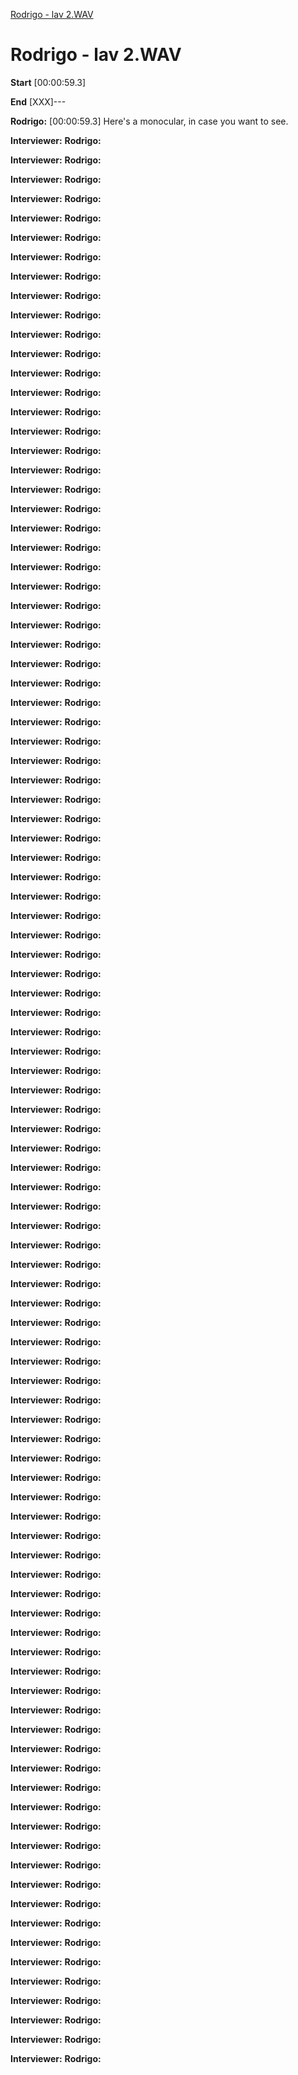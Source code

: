 [Rodrigo - lav 2.WAV](#Rodrigo---lav2.wav)

Rodrigo - lav 2.WAV
===================

**Start** \[00:00:59.3\] 

**End** \[XXX\]---

**Rodrigo:** [00:00:59.3] Here's a monocular, in case you want to see. 

**Interviewer:** 
**Rodrigo:**

**Interviewer:** 
**Rodrigo:**

**Interviewer:** 
**Rodrigo:**

**Interviewer:** 
**Rodrigo:**

**Interviewer:** 
**Rodrigo:**

**Interviewer:** 
**Rodrigo:**

**Interviewer:** 
**Rodrigo:**

**Interviewer:** 
**Rodrigo:**

**Interviewer:** 
**Rodrigo:**

**Interviewer:** 
**Rodrigo:**

**Interviewer:** 
**Rodrigo:**

**Interviewer:** 
**Rodrigo:**

**Interviewer:** 
**Rodrigo:**

**Interviewer:** 
**Rodrigo:**

**Interviewer:** 
**Rodrigo:**

**Interviewer:** 
**Rodrigo:**

**Interviewer:** 
**Rodrigo:**

**Interviewer:** 
**Rodrigo:**

**Interviewer:** 
**Rodrigo:**

**Interviewer:** 
**Rodrigo:**

**Interviewer:** 
**Rodrigo:**

**Interviewer:** 
**Rodrigo:**

**Interviewer:** 
**Rodrigo:**

**Interviewer:** 
**Rodrigo:**

**Interviewer:** 
**Rodrigo:**

**Interviewer:** 
**Rodrigo:**

**Interviewer:** 
**Rodrigo:**

**Interviewer:** 
**Rodrigo:**

**Interviewer:** 
**Rodrigo:**

**Interviewer:** 
**Rodrigo:**

**Interviewer:** 
**Rodrigo:**

**Interviewer:** 
**Rodrigo:**

**Interviewer:** 
**Rodrigo:**

**Interviewer:** 
**Rodrigo:**

**Interviewer:** 
**Rodrigo:**

**Interviewer:** 
**Rodrigo:**

**Interviewer:** 
**Rodrigo:**

**Interviewer:** 
**Rodrigo:**

**Interviewer:** 
**Rodrigo:**

**Interviewer:** 
**Rodrigo:**

**Interviewer:** 
**Rodrigo:**

**Interviewer:** 
**Rodrigo:**

**Interviewer:** 
**Rodrigo:**

**Interviewer:** 
**Rodrigo:**

**Interviewer:** 
**Rodrigo:**

**Interviewer:** 
**Rodrigo:**

**Interviewer:** 
**Rodrigo:**

**Interviewer:** 
**Rodrigo:**

**Interviewer:** 
**Rodrigo:**

**Interviewer:** 
**Rodrigo:**

**Interviewer:** 
**Rodrigo:**

**Interviewer:** 
**Rodrigo:**

**Interviewer:** 
**Rodrigo:**

**Interviewer:** 
**Rodrigo:**

**Interviewer:** 
**Rodrigo:**

**Interviewer:** 
**Rodrigo:**

**Interviewer:** 
**Rodrigo:**

**Interviewer:** 
**Rodrigo:**

**Interviewer:** 
**Rodrigo:**

**Interviewer:** 
**Rodrigo:**

**Interviewer:** 
**Rodrigo:**

**Interviewer:** 
**Rodrigo:**

**Interviewer:** 
**Rodrigo:**

**Interviewer:** 
**Rodrigo:**

**Interviewer:** 
**Rodrigo:**

**Interviewer:** 
**Rodrigo:**

**Interviewer:** 
**Rodrigo:**

**Interviewer:** 
**Rodrigo:**

**Interviewer:** 
**Rodrigo:**

**Interviewer:** 
**Rodrigo:**

**Interviewer:** 
**Rodrigo:**

**Interviewer:** 
**Rodrigo:**

**Interviewer:** 
**Rodrigo:**

**Interviewer:** 
**Rodrigo:**

**Interviewer:** 
**Rodrigo:**

**Interviewer:** 
**Rodrigo:**

**Interviewer:** 
**Rodrigo:**

**Interviewer:** 
**Rodrigo:**

**Interviewer:** 
**Rodrigo:**

**Interviewer:** 
**Rodrigo:**

**Interviewer:** 
**Rodrigo:**

**Interviewer:** 
**Rodrigo:**

**Interviewer:** 
**Rodrigo:**

**Interviewer:** 
**Rodrigo:**

**Interviewer:** 
**Rodrigo:**

**Interviewer:** 
**Rodrigo:**

**Interviewer:** 
**Rodrigo:**

**Interviewer:** 
**Rodrigo:**

**Interviewer:** 
**Rodrigo:**

**Interviewer:** 
**Rodrigo:**

**Interviewer:** 
**Rodrigo:**

**Interviewer:** 
**Rodrigo:**

**Interviewer:** 
**Rodrigo:**

**Interviewer:** 
**Rodrigo:**

**Interviewer:** 
**Rodrigo:**

**Interviewer:** 
**Rodrigo:**

**Interviewer:** 
**Rodrigo:**

**Interviewer:** 
**Rodrigo:**

**Interviewer:** 
**Rodrigo:**

**Interviewer:** 
**Rodrigo:**

